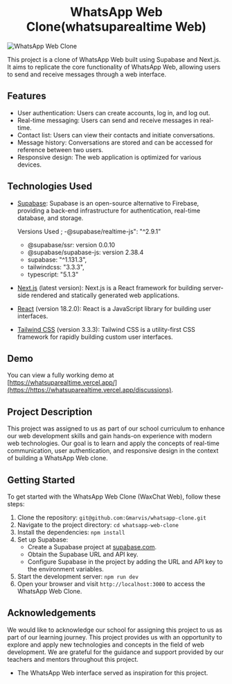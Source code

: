 <!-- <a href="https://demo-nextjs-with-supabase.vercel.app/">
  <img alt="Next.js and Supabase Starter Kit - the fastest way to build apps with Next.js and Supabase" src="https://demo-nextjs-with-supabase.vercel.app/opengraph-image.png">
  <h1 align="center">Next.js and Supabase Starter Kit</h1>
</a> -->

<h1 align="center">
 WhatsApp Web Clone(whatsuparealtime Web)
</h1>

![WhatsApp Web Clone](/path/to/your/image.png)

This project is a clone of WhatsApp Web built using Supabase and Next.js. It aims to replicate the core functionality of WhatsApp Web, allowing users to send and receive messages through a web interface.


## Features

- User authentication: Users can create accounts, log in, and log out.
- Real-time messaging: Users can send and receive messages in real-time.
- Contact list: Users can view their contacts and initiate conversations.
- Message history: Conversations are stored and can be accessed for reference between two users.
- Responsive design: The web application is optimized for various devices.

## Technologies Used

- [Supabase](https://supabase.com/): Supabase is an open-source alternative to Firebase, providing a back-end infrastructure for authentication, real-time database, and storage.

  Versions Used ; 
  -@supabase/realtime-js": "^2.9.1"
  - @supabase/ssr: version 0.0.10
  - @supabase/supabase-js: version 2.38.4
  -  supabase: "^1.131.3",
   - tailwindcss: "3.3.3",
   - typescript: "5.1.3"
- [Next.js](https://nextjs.org/) (latest version): Next.js is a React framework for building server-side rendered and statically generated web applications.
- [React](https://reactjs.org/) (version 18.2.0): React is a JavaScript library for building user interfaces.
- [Tailwind CSS](https://tailwindcss.com/) (version 3.3.3): Tailwind CSS is a utility-first CSS framework for rapidly building custom user interfaces.

## Demo

You can view a fully working demo at [https://whatsuparealtime.vercel.app/](https://https://whatsuparealtime.vercel.app/discussions).

## Project Description

This project was assigned to us as part of our school curriculum to enhance our web development skills and gain hands-on experience with modern web technologies. Our goal is to learn and apply the concepts of real-time communication, user authentication, and responsive design in the context of building a WhatsApp Web clone.

## Getting Started

To get started with the WhatsApp Web Clone (WaxChat Web), follow these steps:

1. Clone the repository: `git@github.com:Gmarvis/whatsapp-clone.git`
2. Navigate to the project directory: `cd whatsapp-web-clone`
3. Install the dependencies: `npm install`
4. Set up Supabase:
   - Create a Supabase project at [supabase.com](https://supabase.com/).
   - Obtain the Supabase URL and API key.
   - Configure Supabase in the project by adding the URL and API key to the environment variables.
5. Start the development server: `npm run dev`
6. Open your browser and visit `http://localhost:3000` to access the WhatsApp Web Clone.

## Acknowledgements

We would like to acknowledge our school for assigning this project to us as part of our learning journey. This project provides us with an opportunity to explore and apply new technologies and concepts in the field of web development. We are grateful for the guidance and support provided by our teachers and mentors throughout this project.

- The WhatsApp Web interface served as inspiration for this project.
